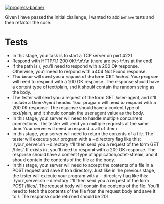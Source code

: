 [![progress-banner](https://backend.codecrafters.io/progress/http-server/cc4c94c4-4d41-497c-8c81-f930a1d2ba23)](https://app.codecrafters.io/users/codecrafters-bot?r=2qF)

Given I have passed the initial challenge, I wanted to add `behave` tests and then refactor the code.


# Tests
- In this stage, your task is to start a TCP server on port 4221.
- Respond with HTTP/1.1 200 OK\r\n\r\n (there are two \r\ns at the end)
- If the path is /, you'll need to respond with a 200 OK response. Otherwise, you'll need to respond with a 404 Not Found response.
- The tester will send you a request of the form GET /echo/<a-random-string>.
    Your program will need to respond with a 200 OK response. The response should have a content type of text/plain, and it should contain the random string as the body.
- The tester will send you a request of the form GET /user-agent, and it'll include a User-Agent header.
    Your program will need to respond with a 200 OK response. The response should have a content type of text/plain, and it should contain the user agent value as the body.
- In this stage, your server will need to handle multiple concurrent connections.
    The tester will send you multiple requests at the same time. Your server will need to respond to all of them
- In this stage, your server will need to return the contents of a file.
    The tester will execute your program with a --directory flag like this:
    ./your_server.sh --directory <directory>
    It'll then send you a request of the form GET /files/<filename>.
    If <filename> exists in <directory>, you'll need to respond with a 200 OK response. The response should have a content type of application/octet-stream, and it should contain the contents of the file as the body.
- In this stage, your server will need to accept the contents of a file in a POST request and save it to a directory.
    Just like in the previous stage, the tester will execute your program with a --directory flag like this:
    ./your_server.sh --directory <directory>
    It'll then send you a request of the form POST /files/<filename>. The request body will contain the contents of the file.
    You'll need to fetch the contents of the file from the request body and save it to <directory>/<filename>. The response code returned should be 201.

